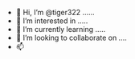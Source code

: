 - 👋 Hi, I’m @tiger322 ......
- 👀 I’m interested in .....
- 🌱 I’m currently learning .....
- 💞️ I’m looking to collaborate on ....
- 📫

  
<!---
tiger322/tiger322 is a ✨ special ✨ repository because its `README.md` (this file) appears on your GitHub profile.
You can click the Preview link to take a look at your changes.
--->
